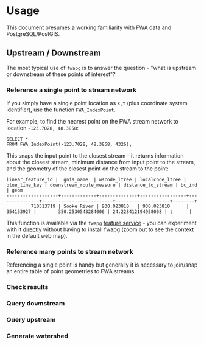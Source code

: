 # Usage

This document presumes a working familiarity with FWA data and PostgreSQL/PostGIS.


## Upstream / Downstream

The most typical use of `fwapg` is to answer the question - "what is upstream or downstream of these points of interest"?

### Reference a single point to stream network

If you simply have a single point location as `X,Y` (plus coordinate system identifier), use the function `FWA_IndexPoint`.


For example, to find the nearest point on the FWA stream network to location `-123.7028, 48.3858`:

    SELECT *
    FROM FWA_IndexPoint(-123.7028, 48.3858, 4326);

This snaps the input point to the closest stream - it returns information about the closest stream, minimum distance from input point to the stream, and the geometry of the closest point on the stream to the point:

    linear_feature_id |  gnis_name  | wscode_ltree | localcode_ltree | blue_line_key | downstream_route_measure | distance_to_stream | bc_ind | geom
    -------------------+-------------+--------------+-----------------+---------------+--------------------------+--------------------+--------+
             710513719 | Sooke River | 930.023810   | 930.023810      |     354153927 |        350.2530543284006 | 24.228412194958068 | t      |

This function is available via the `fwapg` [feature service](https://www.hillcrestgeo.ca/fwapg/functions/fwa_indexpoint.html) - you can experiment with it [directly](https://www.hillcrestgeo.ca/fwapg/functions/fwa_indexpoint/items.html?x=-123.7028&y=48.3858&srid=4326) without having to install fwapg (zoom out to see the context in the default web map).


### Reference many points to stream network

Referencing a single point is handy but generally it is necessary to join/snap an entire table of point geometries to FWA streams.


### Check results

### Query downstream

### Query upstream

### Generate watershed
